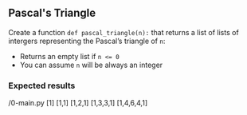 ## Pascal's Triangle

Create a function `def pascal_triangle(n):` that returns a list of lists of intergers representing the Pascal’s triangle of `n`:

- Returns an empty list if `n <= 0`
- You can assume `n` will be always an integer

### Expected results
/0-main.py
[1]
[1,1]
[1,2,1]
[1,3,3,1]
[1,4,6,4,1]
